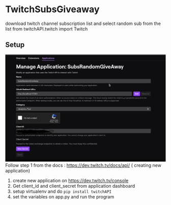 # TwitchSubsGiveaway
download twitch channel subscription list and select random sub from the list from twitchAPI.twitch import Twitch


## Setup
![alt text](https://github.com/hackertron/TwitchSubsGiveaway/blob/main/twitch_dash.png)
Follow step 1 from the docs : https://dev.twitch.tv/docs/api/ ( creating new application)
1. create new application on https://dev.twitch.tv/console
2. Get client_id and client_secret from application dashboard
3. setup virtualenv and do `pip install twitchAPI`
4. set the variables on app.py and run the program
